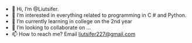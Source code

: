 - 👋 Hi, I’m @Liutsifer.
- 👀 I’m interested in everything related to programming in C # and Python.
- 🌱 I’m currently learning in college on the 2nd year
- 💞️ I’m looking to collaborate on ...
- 📫 How to reach me? Email liutsifer227@gmail.com

<!---
Liutsifer/Liutsifer is a ✨ special ✨ repository because its `README.md` (this file) appears on your GitHub profile.
You can click the Preview link to take a look at your changes.
--->
